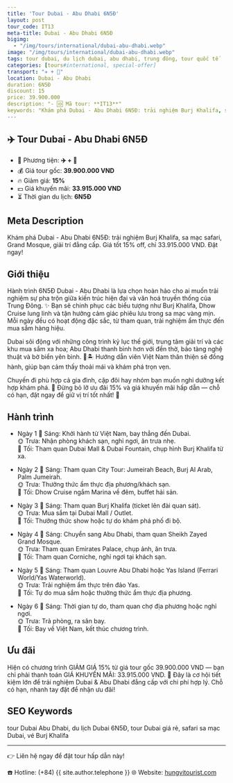 ```yaml
---
title: 'Tour Dubai - Abu Dhabi 6N5Đ'
layout: post
tour_code: IT13
meta-title: Dubai - Abu Dhabi 6N5Đ
bigimg:
  - "/img/tours/international/dubai-abu-dhabi.webp"
image: "/img/tours/international/dubai-abu-dhabi.webp"
tags: tour dubai, du lịch dubai, abu dhabi, trung đông, tour quốc tế
categories: [tours#international, special-offer]
transport: "✈️ + 🚌"
location: Dubai - Abu Dhabi
duration: 6N5Đ
discount: 15
price: 39.900.000
description: "- 🆔 Mã tour: **IT13**"
keywords: "Khám phá Dubai - Abu Dhabi 6N5Đ: trải nghiệm Burj Khalifa, sa mạc safari, Grand Mosque, giải trí đẳng cấp. Giá tốt 15% off, chỉ 33.915.000 VND. Đặt ngay!"
---
```


## ✈️ Tour Dubai - Abu Dhabi 6N5Đ



- 🚗 Phương tiện: **✈️ + 🚌**
- 💰 Giá tour gốc: **39.900.000 VND**
- 🔥 Giảm giá: **15%**
- 💵 Giá khuyến mãi: **33.915.000 VND**
- ⏳ Thời gian du lịch: **6N5Đ**

## Meta Description
Khám phá Dubai - Abu Dhabi 6N5Đ: trải nghiệm Burj Khalifa, sa mạc safari, Grand Mosque, giải trí đẳng cấp. Giá tốt 15% off, chỉ 33.915.000 VND. Đặt ngay!

## Giới thiệu
Hành trình 6N5Đ Dubai - Abu Dhabi là lựa chọn hoàn hảo cho ai muốn trải nghiệm sự pha trộn giữa kiến trúc hiện đại và văn hoá truyền thống của Trung Đông. ✨ Bạn sẽ chinh phục các biểu tượng như Burj Khalifa, Dhow Cruise lung linh và tận hưởng cảm giác phiêu lưu trong sa mạc vàng mịn. Mỗi ngày đều có hoạt động đặc sắc, từ tham quan, trải nghiệm ẩm thực đến mua sắm hàng hiệu.

Dubai sôi động với những công trình kỷ lục thế giới, trung tâm giải trí và các khu mua sắm xa hoa; Abu Dhabi thanh bình hơn với đền thờ, bảo tàng nghệ thuật và bờ biển yên bình. 🕌🏝️ Hướng dẫn viên Việt Nam thân thiện sẽ đồng hành, giúp bạn cảm thấy thoải mái và khám phá trọn vẹn.

Chuyến đi phù hợp cả gia đình, cặp đôi hay nhóm bạn muốn nghỉ dưỡng kết hợp khám phá. 📸 Đừng bỏ lỡ ưu đãi 15% và giá khuyến mãi hấp dẫn — chỗ có hạn, đặt ngay để giữ vị trí tốt nhất! 🚀

## Hành trình
- Ngày 1
  🌅 Sáng: Khởi hành từ Việt Nam, bay thẳng đến Dubai.  
  🌞 Trưa: Nhận phòng khách sạn, nghỉ ngơi, ăn trưa nhẹ.  
  🌙 Tối: Tham quan Dubai Mall & Dubai Fountain, chụp hình Burj Khalifa từ xa.

- Ngày 2
  🌅 Sáng: Tham quan City Tour: Jumeirah Beach, Burj Al Arab, Palm Jumeirah.  
  🌞 Trưa: Thưởng thức ẩm thực địa phương/khách sạn.  
  🌙 Tối: Dhow Cruise ngắm Marina về đêm, buffet hải sản.

- Ngày 3
  🌅 Sáng: Tham quan Burj Khalifa (ticket lên đài quan sát).  
  🌞 Trưa: Mua sắm tại Dubai Mall / Outlet.  
  🌙 Tối: Thưởng thức show hoặc tự do khám phá phố đi bộ.

- Ngày 4
  🌅 Sáng: Chuyển sang Abu Dhabi, tham quan Sheikh Zayed Grand Mosque.  
  🌞 Trưa: Tham quan Emirates Palace, chụp ảnh, ăn trưa.  
  🌙 Tối: Tham quan Corniche, nghỉ ngơi tại khách sạn.

- Ngày 5
  🌅 Sáng: Tham quan Louvre Abu Dhabi hoặc Yas Island (Ferrari World/Yas Waterworld).  
  🌞 Trưa: Trải nghiệm ẩm thực trên đảo Yas.  
  🌙 Tối: Tự do mua sắm hoặc thưởng thức ẩm thực địa phương.

- Ngày 6
  🌅 Sáng: Thời gian tự do, tham quan chợ địa phương hoặc nghỉ ngơi.  
  🌞 Trưa: Trả phòng, ra sân bay.  
  🌙 Tối: Bay về Việt Nam, kết thúc chương trình.

## Ưu đãi
Hiện có chương trình GIẢM GIÁ 15% từ giá tour gốc 39.900.000 VND — bạn chỉ phải thanh toán GIÁ KHUYẾN MÃI: 33.915.000 VND. 🎉 Đây là cơ hội tiết kiệm lớn để trải nghiệm Dubai & Abu Dhabi đẳng cấp với chi phí hợp lý. Chỗ có hạn, nhanh tay đặt để nhận ưu đãi!

## SEO Keywords
tour Dubai Abu Dhabi, du lịch Dubai 6N5Đ, tour Dubai giá rẻ, safari sa mạc Dubai, vé Burj Khalifa

---

👉 Liên hệ ngay để đặt tour hấp dẫn này!

☎️ Hotline: (+84) {{ site.author.telephone }}
🌐 Website: [hungvitourist.com](https://hungvitourist.com)

